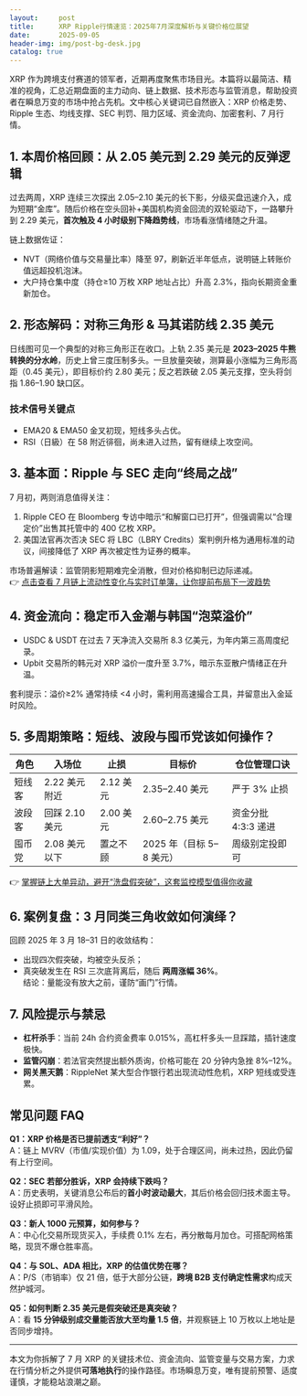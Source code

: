 ```yaml
---
layout:     post
title:      XRP Ripple行情速览：2025年7月深度解析与关键价格位展望
date:       2025-09-05
header-img: img/post-bg-desk.jpg
catalog: true
---
```


XRP 作为跨境支付赛道的领军者，近期再度聚焦市场目光。本篇将以最简洁、精准的视角，汇总近期盘面的主力动向、链上数据、技术形态与监管消息，帮助投资者在瞬息万变的市场中抢占先机。文中核心关键词已自然嵌入：XRP 价格走势、Ripple 生态、均线支撑、SEC 判罚、阻力区域、资金流向、加密套利、7 月行情。

## 1. 本周价格回顾：从 2.05 美元到 2.29 美元的反弹逻辑  
过去两周，XRP 连续三次探出 2.05–2.10 美元的长下影，分级买盘迅速介入，成为短期“金库”。随后价格在空头回补+美国机构资金回流的双轮驱动下，一路攀升到 2.29 美元，**首次触及 4 小时级别下降趋势线**，市场看涨情绪随之升温。  

链上数据佐证：  
- NVT（网络价值与交易量比率）降至 97，刷新近半年低点，说明链上转账价值远超投机泡沫。  
- 大户持仓集中度（持仓≥10 万枚 XRP 地址占比）升高 2.3%，指向长期资金重新加仓。

## 2. 形态解码：对称三角形 & 马其诺防线 2.35 美元  
日线图可见一个典型的对称三角形正在收口。上轨 2.35 美元是 **2023–2025 牛熊转换的分水岭**，历史上曾三度压制多头。一旦放量突破，测算最小涨幅为三角形高距（0.45 美元），即目标价约 2.80 美元；反之若跌破 2.05 美元支撑，空头将剑指 1.86–1.90 缺口区。

### 技术信号关键点  
- EMA20 & EMA50 金叉初现，短线多头占优。  
- RSI（日級）在 58 附近徘徊，尚未进入过热，留有继续上攻空间。  

## 3. 基本面：Ripple 与 SEC 走向“终局之战”  
7 月初，两则消息值得关注：  
1. Ripple CEO 在 Bloomberg 专访中暗示“和解窗口已打开”，但强调需以“合理定价”出售其托管中的 400 亿枚 XRP。  
2. 美国法官再次否决 SEC 将 LBC（LBRY Credits）案判例升格为通用标准的动议，间接降低了 XRP 再次被定性为证券的概率。  

市场普遍解读：监管阴影短期难完全消散，但对价格抑制已边际递减。  
👉 [点击查看 7 月链上流动性变化与实时订单簿，让你提前布局下一波趋势](https://okxdog.com/)

## 4. 资金流向：稳定币入金潮与韩国“泡菜溢价”  
- USDC & USDT 在过去 7 天净流入交易所 8.3 亿美元，为年内第三高周度纪录。  
- Upbit 交易所的韩元对 XRP 溢价一度升至 3.7%，暗示东亚散户情绪正在升温。  

套利提示：溢价≥2% 通常持续 <4 小时，需利用高速撮合工具，并留意出入金延时风险。

## 5. 多周期策略：短线、波段与囤币党该如何操作？  
| 角色 | 入场位 | 止损 | 目标价 | 仓位管理口诀 |  
|---|---|---|---|---|  
| 短线客 | 2.22 美元附近 | 2.12 美元 | 2.35–2.40 美元 | 严于 3% 止损 |  
| 波段客 | 回踩 2.10 美元 | 2.00 美元 | 2.60–2.75 美元 | 资金分批 4:3:3 递进 |  
| 囤币党 | 2.08 美元以下 | 置之不顾 | 2025 年（目标 5–8 美元） | 周级别定投即可 |  

👉 [掌握链上大单异动，避开“洗盘假突破”，这套监控模型值得你收藏](https://okxdog.com/)

## 6. 案例复盘：3 月同类三角收敛如何演绎？  
回顾 2025 年 3 月 18–31 日的收敛结构：  
- 出现四次假突破，均被空头反杀；  
- 真突破发生在 RSI 三次底背离后，随后 **两周涨幅 36%**。  
结论：量能没有放大之前，谨防“画门”行情。

## 7. 风险提示与禁忌  
- **杠杆杀手**：当前 24h 合约资金费率 0.015%，高杠杆多头一旦踩踏，插针速度极快。  
- **监管闪崩**：若法官突然提出额外质询，价格可能在 20 分钟内急挫 8%–12%。  
- **网关黑天鹅**：RippleNet 某大型合作银行若出现流动性危机，XRP 短线或受连累。

## 常见问题 FAQ  

**Q1：XRP 价格是否已提前透支“利好”？**  
A：链上 MVRV（市值/实现价值）为 1.09，处于合理区间，尚未过热，因此仍留有上行空间。  

**Q2：SEC 若部分胜诉，XRP 会持续下跌吗？**  
A：历史表明，关键消息公布后的**首小时波动最大**，其后价格会回归技术面主导。设好止损即可平滑风险。  

**Q3：新人 1000 元预算，如何参与？**  
A：中心化交易所现货买入，手续费 0.1% 左右，再分散每月加仓。可搭配网格策略，现货不爆仓胜率高。  

**Q4：与 SOL、ADA 相比，XRP 的估值优势在哪？**  
A：P/S（市销率）仅 21 倍，低于大部分公链，**跨境 B2B 支付确定性需求**构成天然护城河。  

**Q5：如何判断 2.35 美元是假突破还是真突破？**  
A：看 **15 分钟级别成交量能否放大至均量 1.5 倍**，并观察链上 10 万枚以上地址是否同步增持。  

---  
本文为你拆解了 7 月 XRP 的关键技术位、资金流向、监管变量与交易方案，力求在行情分析之外提供**可落地执行**的操作路径。市场瞬息万变，唯有提前预警、适度谨慎，才能稳站浪潮之巅。